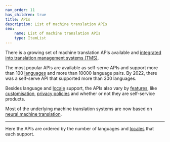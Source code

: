 ```yaml
---
nav_order: 11
has_children: true
title: APIs
description: List of machine translation APIs
seo:
    name: List of machine translation APIs
    type: ItemList
---
```


There is a growing set of machine translation APIs available and [integrated into translation management systems (TMS)](/integrations/integrations.md).

The most popular APIs are available as self-serve APIs and support more than 100 [languages](/languages/languages.md) and more than 10000 language pairs.
By 2022, there was a self-serve API that supported more than 300 languages.

Besides language and [locale](/applications/advanced-concepts/locale.md) support, the APIs also vary by [features](/features/features.md), like [customisation](/customisation/customisation.md), [privacy policies](/features/data-confidentiality.md) and whether or not they are self-service products.

Most of the underlying machine translation systems are now based on [neural machine translation](/approaches/neural-machine-translation.md).

---

Here the APIs are ordered by the number of languages and [locales](/applications/advanced-concepts/locale.md) that each support.
